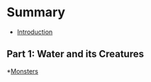 # Summary
  * [Introduction](./README.md)

## Part 1: Water and its Creatures
  *[Monsters](./part1.md)